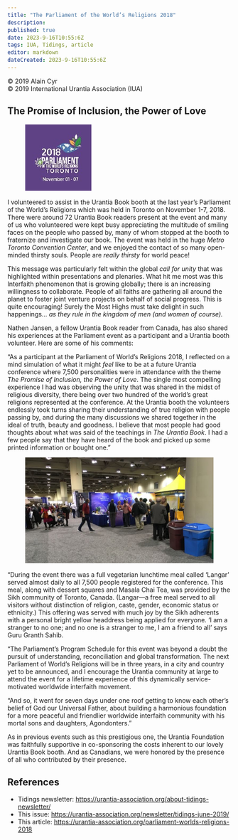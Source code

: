 ```yaml
---
title: "The Parliament of the World’s Religions 2018"
description: 
published: true
date: 2023-9-16T10:55:6Z
tags: IUA, Tidings, article
editor: markdown
dateCreated: 2023-9-16T10:55:6Z
---
```


<p class="v-card v-sheet theme--light gray lighten-3 px-2">© 2019 Alain Cyr<br>© 2019 International Urantia Association (IUA)</p>

## The Promise of Inclusion, the Power of Love

<figure id="Figure_1" class="image urantiapedia image-style-align-left">
<img src="../../../image/article/IUA_Tidings/PWR-2018-Logo.jpg">
</figure>

I volunteered to assist in the Urantia Book booth at the last year’s Parliament of the World’s Religions which was held in Toronto on November 1-7, 2018. There were around 72 Urantia Book readers present at the event and many of us who volunteered were kept busy appreciating the multitude of smiling faces on the people who passed by, many of whom stopped at the booth to fraternize and investigate our book. The event was held in the huge _Metro Toronto Convention Center_, and we enjoyed the contact of so many open-minded thirsty souls. People are _really thirsty_ for world peace!

This message was particularly felt within the global _call for unity_ that was highlighted within presentations and plenaries. What hit me most was this Interfaith phenomenon that is growing globally; there is an increasing willingness to collaborate. People of all faiths are gathering all around the planet to foster joint venture projects on behalf of social progress. This is quite encouraging! Surely the Most Highs must take delight in such happenings… _as they rule in the kingdom of men (and women of course)._

Nathen Jansen, a fellow Urantia Book reader from Canada, has also shared his experiences at the Parliament event as a participant and a Urantia booth volunteer. Here are some of his comments:

“As a participant at the Parliament of World’s Religions 2018, I reflected on a mind simulation of what it might _feel_ like to be at a future Urantia conference where 7,500 personalities were in attendance with the theme _The Promise of Inclusion, the Power of Love_. The single most compelling experience I had was observing the unity that was shared in the midst of religious diversity, there being over two hundred of the world’s great religions represented at the conference. At the Urantia booth the volunteers endlessly took turns sharing their understanding of true religion with people passing by, and during the many discussions we shared together in the ideal of truth, beauty and goodness. I believe that most people had good thoughts about what was said of the teachings in _The Urantia Book_. I had a few people say that they have heard of the book and picked up some printed information or bought one.”
<br style="clear:both;"/>

<figure id="Figure_2" class="image urantiapedia">
<img src="../../../image/article/IUA_Tidings/PWR-2018-1-706x397.jpg">
</figure>

“During the event there was a full vegetarian lunchtime meal called ‘Langar’ served almost daily to all 7,500 people registered for the conference. This meal, along with dessert squares and Masala Chai Tea, was provided by the Sikh community of Toronto, Canada. (Langar—a free meal served to all visitors without distinction of religion, caste, gender, economic status or ethnicity.) This offering was served with much joy by the Sikh adherents with a personal bright yellow headdress being applied for everyone. ‘I am a stranger to no one; and no one is a stranger to me, I am a friend to all’ says Guru Granth Sahib.

“The Parliament’s Program Schedule for this event was beyond a doubt the pursuit of understanding, reconciliation and global transformation. The next Parliament of World’s Religions will be in three years, in a city and country yet to be announced, and I encourage the Urantia community at large to attend the event for a lifetime experience of this dynamically service-motivated worldwide interfaith movement.

“And so, it went for seven days under one roof getting to know each other’s belief of God our Universal Father, about building a harmonious foundation for a more peaceful and friendlier worldwide interfaith community with his mortal sons and daughters, Agondonters.”

As in previous events such as this prestigious one, the Urantia Foundation was faithfully supportive in co-sponsoring the costs inherent to our lovely Urantia Book booth. And as Canadians, we were honored by the presence of all who contributed by their presence.

## References

- Tidings newsletter: https://urantia-association.org/about-tidings-newsletter/
- This issue: https://urantia-association.org/newsletter/tidings-june-2019/
- This article: https://urantia-association.org/parliament-worlds-religions-2018